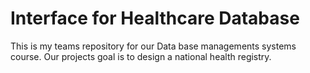 # Interface for Healthcare Database
This is my teams repository for our Data base managements systems course. Our projects goal is to design a national health registry.
